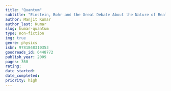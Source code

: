 ```yaml
---
title: "Quantum"
subtitle: "Einstein, Bohr and the Great Debate About the Nature of Reality"
author: Manjit Kumar
author_last: Kumar
slug: kumar-quantum
type: non-fiction
img: true
genre: physics
isbn: 9781848310353
goodreads_id: 6448772
publish_year: 2009
pages: 360
rating: 
date_started:
date_completed:
priority: high
---
```

